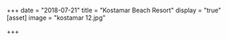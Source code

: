 +++
date = "2018-07-21"
title = "Kostamar Beach Resort"
display = "true"
[asset]
image =  "kostamar 12.jpg"

+++
